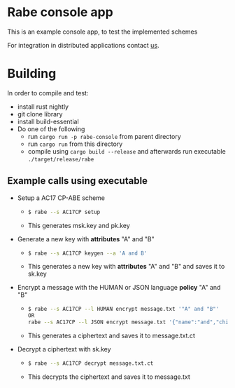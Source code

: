 # Rabe console app

This is an example console app, to test the implemented schemes

For integration in distributed applications contact [us](mailto:info@aisec.fraunhofer.de).


# Building 

In order to compile and test:
- install rust nightly
- git clone library
- install build-essential
- Do one of the following
  - run `cargo run -p rabe-console` from parent directory
  - run `cargo run` from this directory
  - compile using `cargo build --release` and afterwards run executable `./target/release/rabe`

## Example calls using executable
- Setup a AC17 CP-ABE scheme
  * ```bash
    $ rabe --s AC17CP setup
    ```
  * This generates msk.key and pk.key 
- Generate a new key with **attributes** "A" and "B"
  * ```bash
    $ rabe --s AC17CP keygen --a 'A and B'
    ```
  * This generates a new key with **attributes** "A" and "B" and saves it to sk.key
- Encrypt a message with the HUMAN or JSON language **policy** "A" and "B"
  * ```bash
    $ rabe --s AC17CP --l HUMAN encrypt message.txt '"A" and "B"'
    OR
    rabe --s AC17CP --l JSON encrypt message.txt '{"name":"and","children":[{"name":"B"},{"name":"A"}]}'
    ```
  * This generates a ciphertext and saves it to message.txt.ct

- Decrypt a ciphertext with sk.key
  * ```bash
    $ rabe --s AC17CP decrypt message.txt.ct
    ```
  * This decrypts the ciphertext and saves it to message.txt